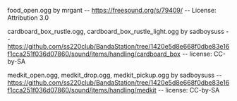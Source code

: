 food_open.ogg by mrgant -- https://freesound.org/s/79409/ -- License: Attribution 3.0

cardboard_box_rustle.ogg, cardboard_box_rustle_light.ogg by sadboysuss -- https://github.com/ss220club/BandaStation/tree/1420e5d8e668f0dbe83e16f1cca251f036d07860/sound/items/handling/cardboard_box -- license: CC-by-SA

medkit_open.ogg, medkit_drop.ogg, medkit_pickup.ogg by sadboysuss -- https://github.com/ss220club/BandaStation/tree/1420e5d8e668f0dbe83e16f1cca251f036d07860/sound/items/handling/medkit -- license: CC-by-SA
